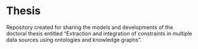 # Thesis
Repository created for sharing the models and developments of the doctoral thesis entitled “Extraction and integration of constraints in multiple data sources using ontologies and knowledge graphs”.

